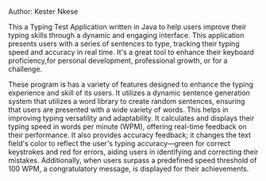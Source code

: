 Author: Kester Nkese

This a Typing Test Application written in Java to help users improve their typing skills through a dynamic and engaging interface.
This application presents users with a series of sentences to type, tracking their typing speed and accuracy in real time.
It's a great tool to enhance their keyboard proficiency,for personal development, professional growth, or for a challenge.

These program is has a variety of features designed to enhance the typing experience and skill of its users.
It utilizes a dynamic sentence generation system that utilizes a word library to create random sentences, ensuring that users are
presented with a wide variety of words. This helps in improving typing versatility and adaptability.
It calculates and displays their typing speed in words per minute (WPM), offering real-time feedback on their performance.
It also provides accuracy feedback; it changes the text field's color to reflect the user's typing accuracy—green for correct keystrokes and red for errors,
aiding users in identifying and correcting their mistakes.
Additionally, when users surpass a predefined speed threshold of 100 WPM, a congratulatory message, is displayed for their achievements.
